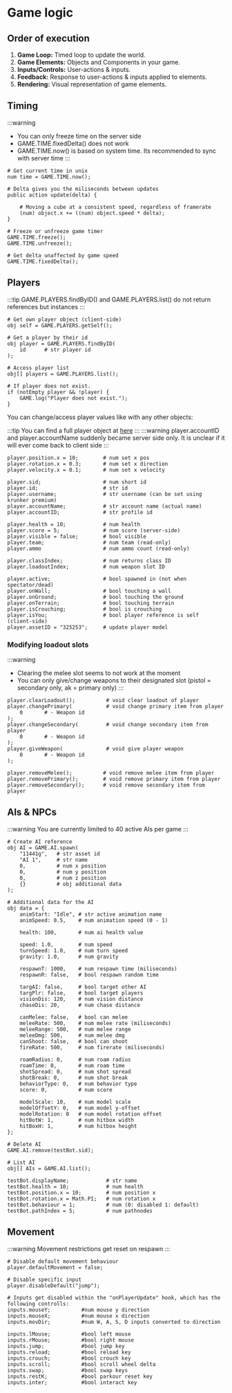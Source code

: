 # Game logic

## Order of execution <Badge type="tip" text="client-side" vertical="middle" /> <Badge type="tip" text="server-side" vertical="middle" />
1. **Game Loop:** Timed loop to update the world.
2. **Game Elements:** Objects and Components in your game.
3. **Inputs/Controls:** User-actions & inputs.
4. **Feedback:** Response to user-actions & inputs applied to elements.
5. **Rendering:** Visual representation of game elements.

## Timing <Badge type="tip" text="server-side" vertical="middle" /> <Badge type="tip" text="client-side" vertical="middle" />

:::warning
- You can only freeze time on the server side
- GAME.TIME.fixedDelta() does not work
- GAME.TIME.now() is based on system time. Its recommended to sync with server time
:::

```krunkscript
# Get current time in unix
num time = GAME.TIME.now();

# Delta gives you the miliseconds between updates
public action update(delta) {

    # Moving a cube at a consistent speed, regardless of framerate
	(num) object.x += ((num) object.speed * delta);
}

# Freeze or unfreeze game timer
GAME.TIME.freeze();
GAME.TIME.unfreeze();

# Get delta unaffected by game speed
GAME.TIME.fixedDelta();
```

## Players <Badge type="tip" text="server-side" vertical="middle" /> <Badge type="tip" text="client-side" vertical="middle" />

:::tip
GAME.PLAYERS.findByID() and GAME.PLAYERS.list() do not return references but instances
:::

```krunkscript
# Get own player object (client-side)
obj self = GAME.PLAYERS.getSelf();

# Get a player by their id
obj player = GAME.PLAYERS.findByID(
    id      # str player id
);

# Access player list
obj[] players = GAME.PLAYERS.list();

# If player does not exist.
if (notEmpty player && !player) {
    GAME.log("Player does not exist.");
}
```

You can change/access player values like with any other objects:

:::tip
You can find a full player object at [here](/lists/player_object.html)
:::
:::warning
player.accountID and player.accountName suddenly became server side only. It is unclear if it will ever come back to client side
:::

```krunkscript
player.position.x = 10;        # num set x pos
player.rotation.x = 0.3;       # num set x direction
player.velocity.x = 0.1;       # num set x velocity

player.sid;                    # num short id
player.id;                     # str id
player.username;               # str username (can be set using krunker premium)
player.accountName;            # str account name (actual name)
player.accountID;              # str profile id

player.health = 10;            # num health
player.score = 5;              # num score (server-side)
player.visible = false;        # bool visible
player.team;                   # num team (read-only)
player.ammo                    # num ammo count (read-only)

player.classIndex;             # num returns class ID
player.loadoutIndex;           # num weapon slot ID

player.active;                 # bool spawned in (not when spectator/dead)
player.onWall;                 # bool touching a wall
player.onGround;               # bool touching the ground
player.onTerrain;              # bool touching terrain
player.isCrouching;            # bool is crouching
player.isYou;                  # bool player reference is self (client-side)
player.assetID = "325253";     # update player model
```

### Modifying loadout slots
:::warning
- Clearing the melee slot seems to not work at the moment
- You can only give/change weapons to their designated slot (pistol = secondary only, ak = primary only)
:::

```krunkscript
player.clearLoadout();          # void clear loadout of player
player.changePrimary(           # void change primary item from player
    0       # - Weapon id
);        
player.changeSecondary(         # void change secondary item from player
    0       # - Weapon id
);      
player.giveWeapon(              # void give player weapon
    0       # - Weapon id
);           
```

```krunkscript
player.removeMelee();          # void remove melee item from player
player.removePrimary();        # void remove primary item from player
player.removeSecondary();      # void remove secondary item from player
```

## AIs & NPCs <Badge type="tip" text="server-side" vertical="middle" />

:::warning
You are currently limited to 40 active AIs per game
:::

```krunkscript
# Create AI reference
obj AI = GAME.AI.spawn(
    "11441g",   # str asset id
    "AI 1",     # str name
    0,          # num x position
    0,          # num y position
    0,          # num z position
    {}          # obj additional data
);
```

```krunkscript
# Additional data for the AI
obj data = {
    animStart: "Idle", # str active animation name
    animSpeed: 0.5,    # num animation speed (0 - 1)

    health: 100,       # num ai health value

    speed: 1.0,        # num speed
    turnSpeed: 1.0,    # num turn speed
    gravity: 1.0,      # num gravity

    respawnT: 1000,    # num respawn time (miliseconds)
    respawnR: false,   # bool respawn random time

    targAI: false,     # bool target other AI
    targPlr: false,    # bool target players
    visionDis: 120,    # num vision distance
    chaseDis: 20,      # num chase distance

    canMelee: false,   # bool can melee
    meleeRate: 500,    # num melee rate (miliseconds)
    meleeRange: 500,   # num melee range
    meleeDmg: 500,     # num melee dmg
    canShoot: false,   # bool can shoot
    fireRate: 500,     # num firerate (miliseconds)

    roamRadius: 0,     # num roam radius
    roamTime: 0,       # num roam time
    shotSpread: 0,     # num shot spread
    shotBreak: 0,      # num shot break
    behaviorType: 0,   # num behavior type
    score: 0,          # num score

    modelScale: 10,    # num model scale
    modelOffsetY: 0,   # num model y-offset
    modelRotation: 0   # num model rotation offset
    hitBotW: 1,        # num hitbox width
    hitBoxH: 1,        # num hitbox height
};
```


```krunkscript
# Delete AI
GAME.AI.remove(testBot.sid);

# List AI
obj[] AIs = GAME.AI.list();

testBot.displayName;            # str name
testBot.health = 10;            # num health
testBot.position.x = 10;        # num position x
testBot.rotation.x = Math.PI;   # num rotation x
testBot.behaviour = 1;          # num (0: disabled 1: default)
testBot.pathIndex = 5;          # num pathnodes
```

## Movement <Badge type="tip" text="client-side" vertical="middle" /> <Badge type="tip" text="server-side" vertical="middle" />

:::warning
Movement restrictions get reset on respawn
:::

```krunkscript
# Disable default movement behaviour
player.defaultMovement = false;

# Disable specific input
player.disableDefault("jump");

# Inputs get disabled within the "onPlayerUpdate" hook, which has the following controlls:
inputs.mouseY;          #num mouse y direction
inputs.mouseX;          #num mouse x direction
inputs.movDir;          #num W, A, S, D inputs converted to direction

inputs.lMouse;          #bool left mouse
inputs.rMouse;          #bool right mouse
inputs.jump;            #bool jump key
inputs.reload;          #bool reload key
inputs.crouch;          #bool crouch key
inputs.scroll;          #bool scroll wheel delta
inputs.swap;            #bool swap keys
inputs.restK;           #bool parkour reset key
inputs.inter;           #bool interact key
```